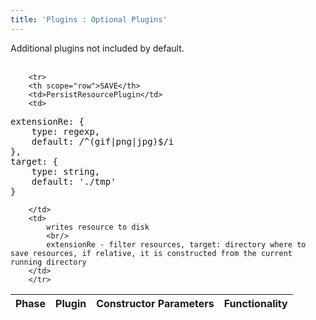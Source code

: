 ```yaml
---
title: 'Plugins : Optional Plugins'
---
```

Additional plugins not included by default.
<br/><br/>
<table class="table">
    <thead>
        <tr>
        <th scope="col">Phase</th>
        <th scope="col">Plugin</th>
        <th scope="col">Constructor Parameters</th>
        <th scope="col">Functionality</th>
        </tr>
    </thead>
    <tbody>

        <tr>
        <th scope="row">SAVE</th>
        <td>PersistResourcePlugin</td>
        <td>
<pre>
extensionRe: {
    type: regexp,
    default: /^(gif|png|jpg)$/i
},
target: {
    type: string,
    default: './tmp'
}</pre>
        </td>
        <td>
            writes resource to disk
            <br/>
            extensionRe - filter resources, target: directory where to save resources, if relative, it is constructed from the current running directory
        </td>
        </tr>
</tbody>
</table>

